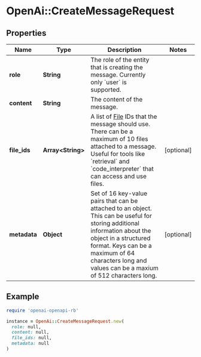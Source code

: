 # OpenAi::CreateMessageRequest

## Properties

| Name | Type | Description | Notes |
| ---- | ---- | ----------- | ----- |
| **role** | **String** | The role of the entity that is creating the message. Currently only &#x60;user&#x60; is supported. |  |
| **content** | **String** | The content of the message. |  |
| **file_ids** | **Array&lt;String&gt;** | A list of [File](/docs/api-reference/files) IDs that the message should use. There can be a maximum of 10 files attached to a message. Useful for tools like &#x60;retrieval&#x60; and &#x60;code_interpreter&#x60; that can access and use files. | [optional] |
| **metadata** | **Object** | Set of 16 key-value pairs that can be attached to an object. This can be useful for storing additional information about the object in a structured format. Keys can be a maximum of 64 characters long and values can be a maxium of 512 characters long.  | [optional] |

## Example

```ruby
require 'openai-openapi-rb'

instance = OpenAi::CreateMessageRequest.new(
  role: null,
  content: null,
  file_ids: null,
  metadata: null
)
```

